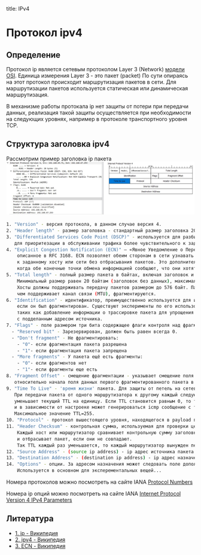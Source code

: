 title: IPv4

# Протокол ipv4


## Определениe

Протокол ip является сетевым протоколом Layer 3 (Network) [модели OSI](https://icebale.readthedocs.io/en/latest/networks/protocols/OSI-anatomy/). Единица измерения Layer 3 - это пакет (packet)
По сути опираясь на этот протокол происходит маршрутизация пакетов в сети. 
Для маршрутизации пакетов используется статическая или динамическая маршрутизация.

В механизме работы протокала ip нет защиты от потери при передачи данных, реализация такой защиты осуществляется при необходимости на следующих уровнях, например в протоколе транспортного уровня TCP.

## Структура заголовка ipv4

Рассмотрим пример заголовка ip пакета
![ip-header](img/ip/ip-header.jpg)
```bash
1. "Version" - версия протокола, в данном случае версия 4.
2. "Header length" - размер заголовка - стандартный размер заголовка 20 byte
3. "Differentiated Services Code Point (DSCP)" - используется для разбиение трафика на классы обслуживания, 
   для приоритезации в обслуживании трафика более чувствительного к задержкам, например VoIP или видео потоков.
4. "Explicit Congestion Notification (ECN)" — «Явное Уведомление о Перегруженности»  расширение протокола IP, 
    описанное в RFC 3168. ECN позволяет обеим сторонам в сети узнавать о возникновении затора на маршруте 
    к заданному хосту или сети без отбрасывания пакетов. Это дополнительная функция, которая используется только в том случае, 
    когда обе конечные точки обмена информацией сообщают, что они хотят её использовать.
5. "Total length" - полный размер пакета в байтах, включая заголовок и данные. 
    Минимальный размер равен 20 байтам (заголовок без данных), максимальный — 65535 байт. 
    Хосты должны поддерживать передачу пакетов размером до 576 байт. Пакеты большего размера, 
    чем поддерживает канал связи (MTU), фрагментируются.
6. "Identification" - идентификатор, преимущественно используется для идентификации фрагментов пакета, 
    если он был фрагментирован. Существуют эксперименты по его использованию для других целей, 
    таких как добавление информации о трассировке пакета для упрощения отслеживания пути пакета 
    с подделанным адресом источника.
7. "Flags" - поле размером три бита содержащее флаги контроля над фрагментацией. Биты, от старшего к младшему, означают:
  - "Reserved bit" - Зарезервирован, должен быть равен всегда 0. 
  - "Don't fragment" - Не фрагментировать:
    - "0"- если фрагментация пакета разрешена
    - "1"- если фрагментация пакета запрещена
  - "More fragments" - У пакета ещё есть фрагменты:
    - "0"- если фрагментов нет
    - "1"- если фрагменты еще есть
8. "Fragment Offset" - смещение фрагментации - указывает смещение поля данных текущего фрагмента
   относительно начала поля данных первого фрагментированного пакета в блоках по 8 байт.  
9. "Time To Live" - 'время жизни' пакета. Для защиты от петель на сетевом уровне используется поле TTL. 
   При передачи пакета от одного маршрутизатора к другому каждый следующий маршрутизатор 
   уменьшает текущий TTL на единицу. Если TTL становится равным 0, то такой пакет отбрасывается маршрутизатором
   и в зависимости от настроеке может генерироваться icmp сообщение с типом 11 "Type 11 – Time Exceeded".
   Максимальное значение TTL=255. 
10. "Protocol" - протокол вышестоящего уровня, находящегося в payload пакета, например TCP - 6, UDP - 17 или ICMP - 1.
11. "Header Checksum" - контрольная сумма, используемая для проверки целостности заголовка. 
    Каждый хост или маршрутизатор сравнивает контрольную сумму заголовка со значением этого поля 
    и отбрасывает пакет, если они не совпадают. 
    Так TTL каждый раз уменьшается, то каждый маршрутизатор вынужден пересчитывать контрольную сумму заголовка.
12. "Source Address" - (source ip address) - ip адрес источника пакета.
13. "Destination Address" - (destination ip address) - ip адрес назначения пакета.
14. "Options" - опции. За адресом назначения может следовать поле дополнительных опций, но оно используется крайне редко.
    Используется в основном для эксперементальных вещей... 
```
  
Номера протоколов можно посмотреть на сайте IANA [Protocol Numbers](https://www.iana.org/assignments/protocol-numbers/protocol-numbers.xml)

Номера ip опций можно посмотреть на сайте IANA [Internet Protocol Version 4 IPv4 Parameters](https://www.iana.org/assignments/ip-parameters/ip-parameters.xhtml)



## Литература

- [1. ip - Википедия](https://ru.wikipedia.org/wiki/IP)
- [2. ipv4 - Википедия](https://ru.wikipedia.org/wiki/IPv4)
- [3. ECN - Википедия](https://ru.wikipedia.org/wiki/Explicit_Congestion_Notification)
